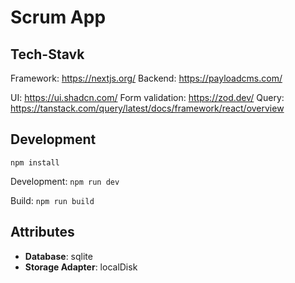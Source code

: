 # Scrum App

## Tech-Stavk

Framework: https://nextjs.org/
Backend: https://payloadcms.com/

UI: https://ui.shadcn.com/
Form validation: https://zod.dev/
Query: https://tanstack.com/query/latest/docs/framework/react/overview

## Development

`npm install`

Development:
`npm run dev`

Build:
`npm run build`

## Attributes

- **Database**: sqlite
- **Storage Adapter**: localDisk
